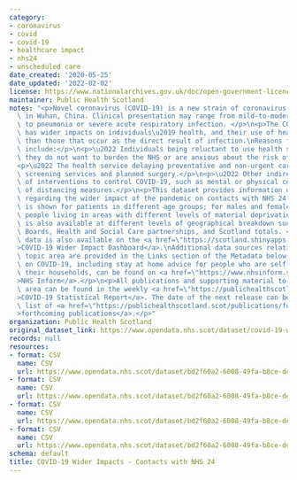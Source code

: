 ```yaml
---
category:
- coronavirus
- covid
- covid-19
- healthcare impact
- nhs24
- unscheduled care
date_created: '2020-05-25'
date_updated: '2022-02-02'
license: https://www.nationalarchives.gov.uk/doc/open-government-licence/version/3/
maintainer: Public Health Scotland
notes: "<p>Novel coronavirus (COVID-19) is a new strain of coronavirus first identified\
  \ in Wuhan, China. Clinical presentation may range from mild-to-moderate illness\
  \ to pneumonia or severe acute respiratory infection. </p>\n<p>The COVID-19 pandemic\
  \ has wider impacts on individuals\u2019 health, and their use of healthcare services,\
  \ than those that occur as the direct result of infection.\nReasons for this may\
  \ include:</p>\n<p>\u2022 Individuals being reluctant to use health services because\
  \ they do not want to burden the NHS or are anxious about the risk of infection.</p>\n\
  <p>\u2022 The health service delaying preventative and non-urgent care such as some\
  \ screening services and planned surgery.</p>\n<p>\u2022 Other indirect effects\
  \ of interventions to control COVID-19, such as mental or physical consequences\
  \ of distancing measures.</p>\n<p>This dataset provides information on trend data\
  \ regarding the wider impact of the pandemic on contacts with NHS 24. Information\
  \ is shown for patients in different age groups; for males and females; and for\
  \ people living in areas with different levels of material deprivation. Information\
  \ is also available at different levels of geographical breakdown such as Health\
  \ Boards, Health and Social Care partnerships, and Scotland totals. </p>\n<p>This\
  \ data is also available on the <a href=\"https://scotland.shinyapps.io/phs-covid-wider-impact/\"\
  >COVID-19 Wider Impact Dashboard</a>.\nAdditional data sources relating to this\
  \ topic area are provided in the Links section of the Metadata below. Information\
  \ on COVID-19, including stay at home advice for people who are self-isolating and\
  \ their households, can be found on <a href=\"https://www.nhsinform.scot/illnesses-and-conditions/infections-and-poisoning/coronavirus-covid-19#stay-at-home-advice\"\
  >NHS Inform</a>.</p>\n<p>All publications and supporting material to this topic\
  \ area can be found in the weekly <a href=\"https://publichealthscotland.scot/publications/covid-19-statistical-report/\"\
  >COVID-19 Statistical Report</a>. The date of the next release can be found on our\
  \ list of <a href=\"https://publichealthscotland.scot/publications/forthcoming-publications/\"\
  >forthcoming publications</a>.</p>"
organization: Public Health Scotland
original_dataset_link: https://www.opendata.nhs.scot/dataset/covid-19-wider-impacts-contacts-with-nhs-24
records: null
resources:
- format: CSV
  name: CSV
  url: https://www.opendata.nhs.scot/dataset/bd2f60a2-6008-49fa-b8ce-de5802dc9355/resource/9bac6060-345e-49ac-a87f-bc700be824aa/download/nhs24_hb_agesex_20220202.csv
- format: CSV
  name: CSV
  url: https://www.opendata.nhs.scot/dataset/bd2f60a2-6008-49fa-b8ce-de5802dc9355/resource/bdff7323-da18-4a77-adc4-83bee3c43e83/download/nhs24_hb_simd_20220202.csv
- format: CSV
  name: CSV
  url: https://www.opendata.nhs.scot/dataset/bd2f60a2-6008-49fa-b8ce-de5802dc9355/resource/4f542379-dcac-4d0e-b2cf-d3670eea1aaa/download/nhs24_hscp_agesex_20220202.csv
- format: CSV
  name: CSV
  url: https://www.opendata.nhs.scot/dataset/bd2f60a2-6008-49fa-b8ce-de5802dc9355/resource/237ea289-7c55-403a-bdda-338b3a26ee4a/download/nhs24_hscp_simd_20220202.csv
schema: default
title: COVID-19 Wider Impacts - Contacts with NHS 24
---
```

